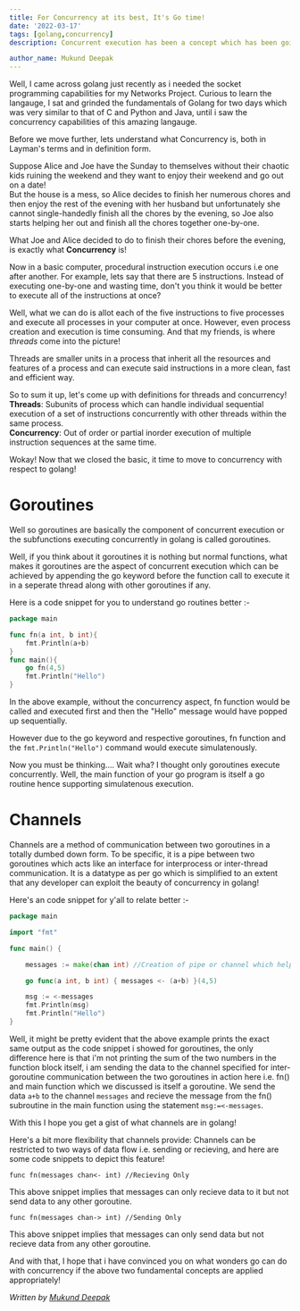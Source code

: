 ```yaml
---  
title: For Concurrency at its best, It's Go time!  
date: '2022-03-17'  
tags: [golang,concurrency]  
description: Concurrent execution has been a concept which has been going around for years but has it ever been THIS easy in the developer's side!?  

author_name: Mukund Deepak
---  
```



Well, I came across golang just recently as i needed the socket programming capabilities for my Networks Project. Curious to learn the langauge, I sat and grinded the fundamentals of Golang for two days which was very similar to that of C and Python and Java, until i saw the concurrency capabilities of this amazing langauge.  

Before we move further, lets understand what Concurrency is, both in Layman's terms and in definition form.  

Suppose Alice and Joe have the Sunday to themselves without their chaotic kids ruining the weekend and they want to enjoy their weekend and go out on a date!  
But the house is a mess, so Alice decides to finish her numerous chores and then enjoy the rest of the evening with her husband but unfortunately she cannot single-handedly finish all the chores by the evening, so Joe also starts helping her out and finish all the chores together one-by-one.  

What Joe and Alice decided to do to finish their chores before the evening, is exactly what **Concurrency** is!  

Now in a basic computer, procedural instruction execution occurs i.e one after another. For example, lets say that there are 5 instructions. Instead of executing one-by-one and wasting time, don't you think it would be better to execute all of the instructions at once?  

Well, what we can do is allot each of the five instructions to five processes and execute all processes in your computer at once. However, even process creation and execution is time consuming. And that my friends, is where *threads* come into the picture!  

Threads are smaller units in a process that inherit all the resources and features of a process and can execute said instructions in a more clean, fast and efficient way.  

So to sum it up, let's come up with definitions for threads and concurrency!  
    **Threads**: Subunits of process which can handle individual sequential execution of a set of instructions concurrently with other threads within the same process.   
    **Concurrency**: Out of order or partial inorder execution of multiple instruction sequences at the same time.  

Wokay! Now that we closed the basic, it time to move to concurrency with respect to golang!  

# Goroutines  
Well so goroutines are basically the component of concurrent execution or the subfunctions executing concurrently in golang is called goroutines.  

Well, if you think about it goroutines it is nothing but normal functions, what makes it goroutines are the aspect of concurrent execution which can be achieved by appending the go keyword before the function call to execute it in a seperate thread along with other goroutines if any.  

Here is a code snippet for you to understand go routines better :-  
```go
package main

func fn(a int, b int){
    fmt.Println(a+b)
}
func main(){
    go fn(4,5)
    fmt.Println("Hello")
}
``` 
In the above example, without the concurrency aspect, fn function would be called and executed first and then the "Hello" message would have popped up sequentially.  
  
However due to the go keyword and respective goroutines, fn function and the `fmt.Println("Hello")` command would execute simulatenously.  
  
Now you must be thinking.... Wait wha? I thought only goroutines execute concurrently. Well, the main function of your go program is itself a go routine hence supporting simulatenous execution.  

# Channels  
Channels are a method of communication between two goroutines in a totally dumbed down form. To be specific, it is a pipe between two goroutines which acts like an interface for interprocess or inter-thread communication. It is a datatype as per go which is simplified to an extent that any developer can exploit the beauty of concurrency in golang!  

Here's an code snippet for y'all to relate better :-
```go
package main

import "fmt"

func main() {

    messages := make(chan int) //Creation of pipe or channel which helps in inter-goroutine communication but only data of int type.

    go func(a int, b int) { messages <- (a+b) }(4,5)

    msg := <-messages
    fmt.Println(msg)
    fmt.Println("Hello")
}
```  
  
Well, it might be pretty evident that the above example prints the exact same output as the code snippet i showed for goroutines, the only difference here is that i'm not printing the sum of the two numbers in the function block itself, i am sending the data to the channel specified for inter-goroutine communication between the two goroutines in action here i.e. fn() and main function which we discussed is itself a goroutine.  We send the data `a+b` to the channel `messages` and recieve the message from the fn() subroutine in the main function using the statement `msg:=<-messages`.  

With this I hope you get a gist of what channels are in golang!

Here's a bit more flexibility that channels provide:
Channels can be restricted to two ways of data flow i.e. sending or recieving, and here are some code snippets to depict this feature!
  
`func fn(messages chan<- int) //Recieving Only`  
  
This above snippet implies that messages can only recieve data to it but not send data to any other goroutine.
  
`func fn(messages chan-> int) //Sending Only`  
  
This above snippet implies that messages can only send data but not recieve data from any other goroutine.  

And with that, I hope that i have convinced you on what wonders go can do with concurrency if the above two fundamental concepts are applied appropriately!  
  
*Written by [Mukund Deepak](https://www.github.com/mukunddeepak)*  

